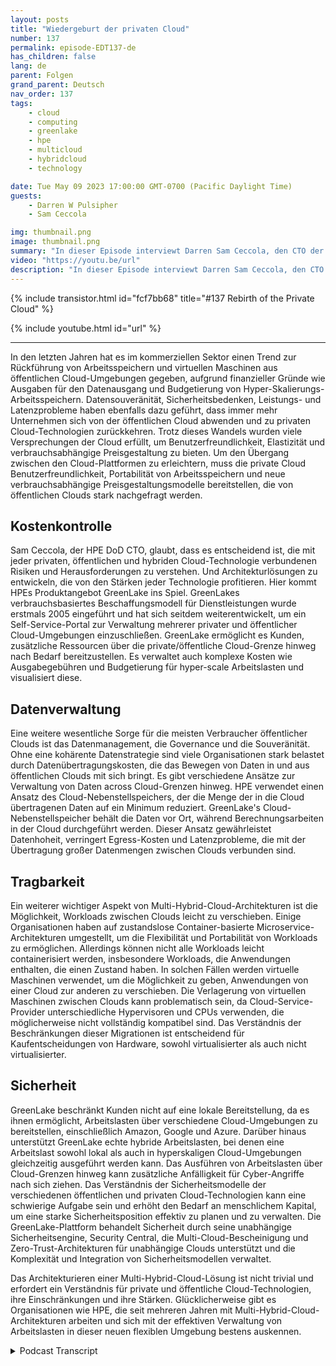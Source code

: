 ```yaml
---
layout: posts
title: "Wiedergeburt der privaten Cloud"
number: 137
permalink: episode-EDT137-de
has_children: false
lang: de
parent: Folgen
grand_parent: Deutsch
nav_order: 137
tags:
    - cloud
    - computing
    - greenlake
    - hpe
    - multicloud
    - hybridcloud
    - technology

date: Tue May 09 2023 17:00:00 GMT-0700 (Pacific Daylight Time)
guests:
    - Darren W Pulsipher
    - Sam Ceccola

img: thumbnail.png
image: thumbnail.png
summary: "In dieser Episode interviewt Darren Sam Ceccola, den CTO der DOD für HPE, über die neuen Geschäfts- und Technologiemodelle, die die Art und Weise verändern, wie Organisationen die Hybrid Cloud nutzen."
video: "https://youtu.be/url"
description: "In dieser Episode interviewt Darren Sam Ceccola, den CTO der DOD für HPE, über die neuen Geschäfts- und Technologiemodelle, die die Art und Weise verändern, wie Organisationen die Hybrid Cloud nutzen."
---
```


<div>
{% include transistor.html id="fcf7bb68" title="#137 Rebirth of the Private Cloud" %}

{% include youtube.html id="url" %}
</div>

---

In den letzten Jahren hat es im kommerziellen Sektor einen Trend zur Rückführung von Arbeitsspeichern und virtuellen Maschinen aus öffentlichen Cloud-Umgebungen gegeben, aufgrund finanzieller Gründe wie Ausgaben für den Datenausgang und Budgetierung von Hyper-Skalierungs-Arbeitsspeichern. Datensouveränität, Sicherheitsbedenken, Leistungs- und Latenzprobleme haben ebenfalls dazu geführt, dass immer mehr Unternehmen sich von der öffentlichen Cloud abwenden und zu privaten Cloud-Technologien zurückkehren. Trotz dieses Wandels wurden viele Versprechungen der Cloud erfüllt, um Benutzerfreundlichkeit, Elastizität und verbrauchsabhängige Preisgestaltung zu bieten. Um den Übergang zwischen den Cloud-Plattformen zu erleichtern, muss die private Cloud Benutzerfreundlichkeit, Portabilität von Arbeitsspeichern und neue verbrauchsabhängige Preisgestaltungsmodelle bereitstellen, die von öffentlichen Clouds stark nachgefragt werden.

## Kostenkontrolle

Sam Ceccola, der HPE DoD CTO, glaubt, dass es entscheidend ist, die mit jeder privaten, öffentlichen und hybriden Cloud-Technologie verbundenen Risiken und Herausforderungen zu verstehen. Und Architekturlösungen zu entwickeln, die von den Stärken jeder Technologie profitieren. Hier kommt HPEs Produktangebot GreenLake ins Spiel. GreenLakes verbrauchsbasiertes Beschaffungsmodell für Dienstleistungen wurde erstmals 2005 eingeführt und hat sich seitdem weiterentwickelt, um ein Self-Service-Portal zur Verwaltung mehrerer privater und öffentlicher Cloud-Umgebungen einzuschließen. GreenLake ermöglicht es Kunden, zusätzliche Ressourcen über die private/öffentliche Cloud-Grenze hinweg nach Bedarf bereitzustellen. Es verwaltet auch komplexe Kosten wie Ausgabegebühren und Budgetierung für hyper-scale Arbeitslasten und visualisiert diese.

## Datenverwaltung

Eine weitere wesentliche Sorge für die meisten Verbraucher öffentlicher Clouds ist das Datenmanagement, die Governance und die Souveränität. Ohne eine kohärente Datenstrategie sind viele Organisationen stark belastet durch Datenübertragungskosten, die das Bewegen von Daten in und aus öffentlichen Clouds mit sich bringt. Es gibt verschiedene Ansätze zur Verwaltung von Daten across Cloud-Grenzen hinweg. HPE verwendet einen Ansatz des Cloud-Nebenstellspeichers, der die Menge der in die Cloud übertragenen Daten auf ein Minimum reduziert. GreenLake's Cloud-Nebenstellspeicher behält die Daten vor Ort, während Berechnungsarbeiten in der Cloud durchgeführt werden. Dieser Ansatz gewährleistet Datenhoheit, verringert Egress-Kosten und Latenzprobleme, die mit der Übertragung großer Datenmengen zwischen Clouds verbunden sind.

## Tragbarkeit

Ein weiterer wichtiger Aspekt von Multi-Hybrid-Cloud-Architekturen ist die Möglichkeit, Workloads zwischen Clouds leicht zu verschieben. Einige Organisationen haben auf zustandslose Container-basierte Microservice-Architekturen umgestellt, um die Flexibilität und Portabilität von Workloads zu ermöglichen. Allerdings können nicht alle Workloads leicht containerisiert werden, insbesondere Workloads, die Anwendungen enthalten, die einen Zustand haben. In solchen Fällen werden virtuelle Maschinen verwendet, um die Möglichkeit zu geben, Anwendungen von einer Cloud zur anderen zu verschieben. Die Verlagerung von virtuellen Maschinen zwischen Clouds kann problematisch sein, da Cloud-Service-Provider unterschiedliche Hypervisoren und CPUs verwenden, die möglicherweise nicht vollständig kompatibel sind. Das Verständnis der Beschränkungen dieser Migrationen ist entscheidend für Kaufentscheidungen von Hardware, sowohl virtualisierter als auch nicht virtualisierter.

## Sicherheit

GreenLake beschränkt Kunden nicht auf eine lokale Bereitstellung, da es ihnen ermöglicht, Arbeitslasten über verschiedene Cloud-Umgebungen zu bereitstellen, einschließlich Amazon, Google und Azure. Darüber hinaus unterstützt GreenLake echte hybride Arbeitslasten, bei denen eine Arbeitslast sowohl lokal als auch in hyperskaligen Cloud-Umgebungen gleichzeitig ausgeführt werden kann. Das Ausführen von Arbeitslasten über Cloud-Grenzen hinweg kann zusätzliche Anfälligkeit für Cyber-Angriffe nach sich ziehen. Das Verständnis der Sicherheitsmodelle der verschiedenen öffentlichen und privaten Cloud-Technologien kann eine schwierige Aufgabe sein und erhöht den Bedarf an menschlichem Kapital, um eine starke Sicherheitsposition effektiv zu planen und zu verwalten. Die GreenLake-Plattform behandelt Sicherheit durch seine unabhängige Sicherheitsengine, Security Central, die Multi-Cloud-Bescheinigung und Zero-Trust-Architekturen für unabhängige Clouds unterstützt und die Komplexität und Integration von Sicherheitsmodellen verwaltet.

Das Architekturieren einer Multi-Hybrid-Cloud-Lösung ist nicht trivial und erfordert ein Verständnis für private und öffentliche Cloud-Technologien, ihre Einschränkungen und ihre Stärken. Glücklicherweise gibt es Organisationen wie HPE, die seit mehreren Jahren mit Multi-Hybrid-Cloud-Architekturen arbeiten und sich mit der effektiven Verwaltung von Arbeitslasten in dieser neuen flexiblen Umgebung bestens auskennen.



<details>
<summary> Podcast Transcript </summary>

<p></p>

</details>
